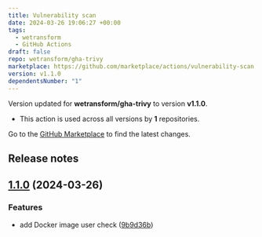 ```yaml
---
title: Vulnerability scan
date: 2024-03-26 19:06:27 +00:00
tags:
  - wetransform
  - GitHub Actions
draft: false
repo: wetransform/gha-trivy
marketplace: https://github.com/marketplace/actions/vulnerability-scan
version: v1.1.0
dependentsNumber: "1"
---
```



Version updated for **wetransform/gha-trivy** to version **v1.1.0**.
- This action is used across all versions by **1** repositories.

Go to the [GitHub Marketplace](https://github.com/marketplace/actions/vulnerability-scan) to find the latest changes.

## Release notes

## [1.1.0](https://github.com/wetransform/gha-trivy/compare/v1.0.0...v1.1.0) (2024-03-26)


### Features

* add Docker image user check ([9b9d36b](https://github.com/wetransform/gha-trivy/commit/9b9d36ba509a24df38f2e269d43b46383d59ace1))


